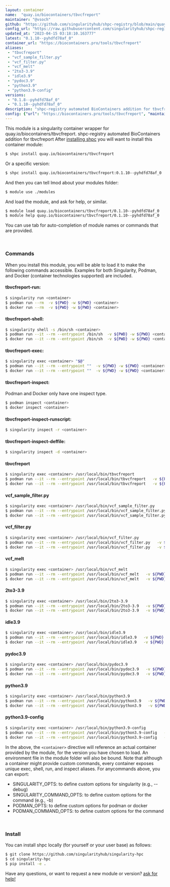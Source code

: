```yaml
---
layout: container
name:  "quay.io/biocontainers/tbvcfreport"
maintainer: "@vsoch"
github: "https://github.com/singularityhub/shpc-registry/blob/main/quay.io/biocontainers/tbvcfreport/container.yaml"
config_url: "https://raw.githubusercontent.com/singularityhub/shpc-registry/main/quay.io/biocontainers/tbvcfreport/container.yaml"
updated_at: "2023-04-15 03:18:10.163777"
latest: "0.1.10--pyhdfd78af_0"
container_url: "https://biocontainers.pro/tools/tbvcfreport"
aliases:
 - "tbvcfreport"
 - "vcf_sample_filter.py"
 - "vcf_filter.py"
 - "vcf_melt"
 - "2to3-3.9"
 - "idle3.9"
 - "pydoc3.9"
 - "python3.9"
 - "python3.9-config"
versions:
 - "0.1.8--pyhdfd78af_0"
 - "0.1.10--pyhdfd78af_0"
description: "shpc-registry automated BioContainers addition for tbvcfreport"
config: {"url": "https://biocontainers.pro/tools/tbvcfreport", "maintainer": "@vsoch", "description": "shpc-registry automated BioContainers addition for tbvcfreport", "latest": {"0.1.10--pyhdfd78af_0": "sha256:d543a0f7eb2f25152261fce38b0cfd7c885fad455afa88e381639b32664a7d2b"}, "tags": {"0.1.8--pyhdfd78af_0": "sha256:36dccde2b2093c77644ae8d0e6c8f1246361673531be953e775325b6196f6704", "0.1.10--pyhdfd78af_0": "sha256:d543a0f7eb2f25152261fce38b0cfd7c885fad455afa88e381639b32664a7d2b"}, "docker": "quay.io/biocontainers/tbvcfreport", "aliases": {"tbvcfreport": "/usr/local/bin/tbvcfreport", "vcf_sample_filter.py": "/usr/local/bin/vcf_sample_filter.py", "vcf_filter.py": "/usr/local/bin/vcf_filter.py", "vcf_melt": "/usr/local/bin/vcf_melt", "2to3-3.9": "/usr/local/bin/2to3-3.9", "idle3.9": "/usr/local/bin/idle3.9", "pydoc3.9": "/usr/local/bin/pydoc3.9", "python3.9": "/usr/local/bin/python3.9", "python3.9-config": "/usr/local/bin/python3.9-config"}}
---
```


This module is a singularity container wrapper for quay.io/biocontainers/tbvcfreport.
shpc-registry automated BioContainers addition for tbvcfreport
After [installing shpc](#install) you will want to install this container module:


```bash
$ shpc install quay.io/biocontainers/tbvcfreport
```

Or a specific version:

```bash
$ shpc install quay.io/biocontainers/tbvcfreport:0.1.10--pyhdfd78af_0
```

And then you can tell lmod about your modules folder:

```bash
$ module use ./modules
```

And load the module, and ask for help, or similar.

```bash
$ module load quay.io/biocontainers/tbvcfreport/0.1.10--pyhdfd78af_0
$ module help quay.io/biocontainers/tbvcfreport/0.1.10--pyhdfd78af_0
```

You can use tab for auto-completion of module names or commands that are provided.

<br>

### Commands

When you install this module, you will be able to load it to make the following commands accessible.
Examples for both Singularity, Podman, and Docker (container technologies supported) are included.

#### tbvcfreport-run:

```bash
$ singularity run <container>
$ podman run --rm  -v ${PWD} -w ${PWD} <container>
$ docker run --rm  -v ${PWD} -w ${PWD} <container>
```

#### tbvcfreport-shell:

```bash
$ singularity shell -s /bin/sh <container>
$ podman run --it --rm --entrypoint /bin/sh  -v ${PWD} -w ${PWD} <container>
$ docker run --it --rm --entrypoint /bin/sh  -v ${PWD} -w ${PWD} <container>
```

#### tbvcfreport-exec:

```bash
$ singularity exec <container> "$@"
$ podman run --it --rm --entrypoint ""  -v ${PWD} -w ${PWD} <container> "$@"
$ docker run --it --rm --entrypoint ""  -v ${PWD} -w ${PWD} <container> "$@"
```

#### tbvcfreport-inspect:

Podman and Docker only have one inspect type.

```bash
$ podman inspect <container>
$ docker inspect <container>
```

#### tbvcfreport-inspect-runscript:

```bash
$ singularity inspect -r <container>
```

#### tbvcfreport-inspect-deffile:

```bash
$ singularity inspect -d <container>
```


#### tbvcfreport

```bash
$ singularity exec <container> /usr/local/bin/tbvcfreport
$ podman run --it --rm --entrypoint /usr/local/bin/tbvcfreport   -v ${PWD} -w ${PWD} <container> -c " $@"
$ docker run --it --rm --entrypoint /usr/local/bin/tbvcfreport   -v ${PWD} -w ${PWD} <container> -c " $@"
```


#### vcf_sample_filter.py

```bash
$ singularity exec <container> /usr/local/bin/vcf_sample_filter.py
$ podman run --it --rm --entrypoint /usr/local/bin/vcf_sample_filter.py   -v ${PWD} -w ${PWD} <container> -c " $@"
$ docker run --it --rm --entrypoint /usr/local/bin/vcf_sample_filter.py   -v ${PWD} -w ${PWD} <container> -c " $@"
```


#### vcf_filter.py

```bash
$ singularity exec <container> /usr/local/bin/vcf_filter.py
$ podman run --it --rm --entrypoint /usr/local/bin/vcf_filter.py   -v ${PWD} -w ${PWD} <container> -c " $@"
$ docker run --it --rm --entrypoint /usr/local/bin/vcf_filter.py   -v ${PWD} -w ${PWD} <container> -c " $@"
```


#### vcf_melt

```bash
$ singularity exec <container> /usr/local/bin/vcf_melt
$ podman run --it --rm --entrypoint /usr/local/bin/vcf_melt   -v ${PWD} -w ${PWD} <container> -c " $@"
$ docker run --it --rm --entrypoint /usr/local/bin/vcf_melt   -v ${PWD} -w ${PWD} <container> -c " $@"
```


#### 2to3-3.9

```bash
$ singularity exec <container> /usr/local/bin/2to3-3.9
$ podman run --it --rm --entrypoint /usr/local/bin/2to3-3.9   -v ${PWD} -w ${PWD} <container> -c " $@"
$ docker run --it --rm --entrypoint /usr/local/bin/2to3-3.9   -v ${PWD} -w ${PWD} <container> -c " $@"
```


#### idle3.9

```bash
$ singularity exec <container> /usr/local/bin/idle3.9
$ podman run --it --rm --entrypoint /usr/local/bin/idle3.9   -v ${PWD} -w ${PWD} <container> -c " $@"
$ docker run --it --rm --entrypoint /usr/local/bin/idle3.9   -v ${PWD} -w ${PWD} <container> -c " $@"
```


#### pydoc3.9

```bash
$ singularity exec <container> /usr/local/bin/pydoc3.9
$ podman run --it --rm --entrypoint /usr/local/bin/pydoc3.9   -v ${PWD} -w ${PWD} <container> -c " $@"
$ docker run --it --rm --entrypoint /usr/local/bin/pydoc3.9   -v ${PWD} -w ${PWD} <container> -c " $@"
```


#### python3.9

```bash
$ singularity exec <container> /usr/local/bin/python3.9
$ podman run --it --rm --entrypoint /usr/local/bin/python3.9   -v ${PWD} -w ${PWD} <container> -c " $@"
$ docker run --it --rm --entrypoint /usr/local/bin/python3.9   -v ${PWD} -w ${PWD} <container> -c " $@"
```


#### python3.9-config

```bash
$ singularity exec <container> /usr/local/bin/python3.9-config
$ podman run --it --rm --entrypoint /usr/local/bin/python3.9-config   -v ${PWD} -w ${PWD} <container> -c " $@"
$ docker run --it --rm --entrypoint /usr/local/bin/python3.9-config   -v ${PWD} -w ${PWD} <container> -c " $@"
```



In the above, the `<container>` directive will reference an actual container provided
by the module, for the version you have chosen to load. An environment file in the
module folder will also be bound. Note that although a container
might provide custom commands, every container exposes unique exec, shell, run, and
inspect aliases. For anycommands above, you can export:

 - SINGULARITY_OPTS: to define custom options for singularity (e.g., --debug)
 - SINGULARITY_COMMAND_OPTS: to define custom options for the command (e.g., -b)
 - PODMAN_OPTS: to define custom options for podman or docker
 - PODMAN_COMMAND_OPTS: to define custom options for the command

<br>

### Install

You can install shpc locally (for yourself or your user base) as follows:

```bash
$ git clone https://github.com/singularityhub/singularity-hpc
$ cd singularity-hpc
$ pip install -e .
```

Have any questions, or want to request a new module or version? [ask for help!](https://github.com/singularityhub/singularity-hpc/issues)